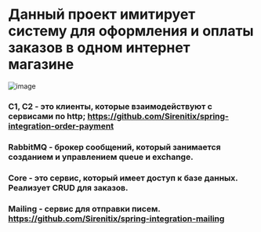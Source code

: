 # Данный проект имитирует систему для оформления и оплаты заказов в одном интернет магазине
![image](https://user-images.githubusercontent.com/64843863/179354555-d228797c-88fe-4ed5-bec7-36c069c2d11c.png)
### C1, C2 - это клиенты, которые взаимодействуют с сервисами по http; https://github.com/Sirenitix/spring-integration-order-payment
### RabbitMQ - брокер сообщений, который занимается созданием и управлением queue и exchange.
### Core - это сервис, который имеет доступ к базе данных. Реализует CRUD для заказов.
### Mailing - сервис для отправки писем. https://github.com/Sirenitix/spring-integration-mailing
